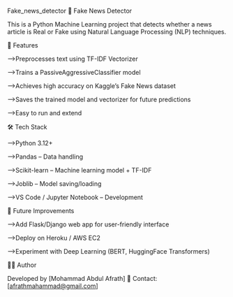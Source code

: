 Fake_news_detector
📰 Fake News Detector

This is a Python Machine Learning project that detects whether a news article is Real or Fake using Natural Language Processing (NLP) techniques.

📌 Features

-->Preprocesses text using TF-IDF Vectorizer

-->Trains a PassiveAggressiveClassifier model

-->Achieves high accuracy on Kaggle’s Fake News dataset

-->Saves the trained model and vectorizer for future predictions

-->Easy to run and extend

🛠️ Tech Stack

-->Python 3.12+

-->Pandas – Data handling

-->Scikit-learn – Machine learning model + TF-IDF

-->Joblib – Model saving/loading

-->VS Code / Jupyter Notebook – Development

📌 Future Improvements

-->Add Flask/Django web app for user-friendly interface

-->Deploy on Heroku / AWS EC2

-->Experiment with Deep Learning (BERT, HuggingFace Transformers)

👨‍💻 Author

Developed by [Mohammad Abdul Afrath] 📧 Contact: [afrathmahammad@gmail.com]
